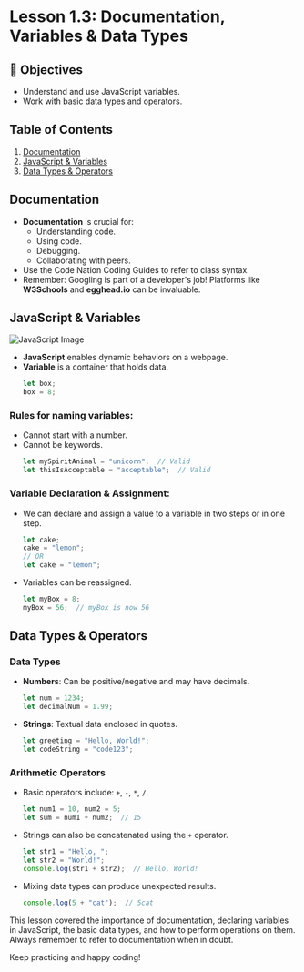# Lesson 1.3: Documentation, Variables & Data Types

## 🎯 Objectives
- Understand and use JavaScript variables.
- Work with basic data types and operators.

## Table of Contents
1. [Documentation](#documentation)
2. [JavaScript & Variables](#javascript-&-variables)
3. [Data Types & Operators](#data-types-&-operators)


## Documentation
- **Documentation** is crucial for:
  - Understanding code.
  - Using code.
  - Debugging.
  - Collaborating with peers.
- Use the Code Nation Coding Guides to refer to class syntax.
- Remember: Googling is part of a developer's job! Platforms like **W3Schools** and **egghead.io** can be invaluable.

## JavaScript & Variables
![JavaScript Image](https://miro.medium.com/v2/resize:fit:1200/1*LyZcwuLWv2FArOumCxobpA.png)

- **JavaScript** enables dynamic behaviors on a webpage.
- **Variable** is a container that holds data. 
  ```javascript
  let box;
  box = 8;
  ```

### Rules for naming variables:
- Cannot start with a number.
- Cannot be keywords.
  ```javascript
  let mySpiritAnimal = "unicorn";  // Valid
  let thisIsAcceptable = "acceptable";  // Valid
  ```

### Variable Declaration & Assignment:
- We can declare and assign a value to a variable in two steps or in one step.
  ```javascript
  let cake;
  cake = "lemon";
  // OR
  let cake = "lemon";
  ```

- Variables can be reassigned.
  ```javascript
  let myBox = 8;
  myBox = 56;  // myBox is now 56
  ```

## Data Types & Operators

### Data Types
- **Numbers**: Can be positive/negative and may have decimals.
  ```javascript
  let num = 1234;
  let decimalNum = 1.99;
  ```

- **Strings**: Textual data enclosed in quotes.
  ```javascript
  let greeting = "Hello, World!";
  let codeString = "code123";
  ```

### Arithmetic Operators
- Basic operators include: `+`, `-`, `*`, `/`.
  ```javascript
  let num1 = 10, num2 = 5;
  let sum = num1 + num2;  // 15
  ```

- Strings can also be concatenated using the `+` operator.
  ```javascript
  let str1 = "Hello, ";
  let str2 = "World!";
  console.log(str1 + str2);  // Hello, World!
  ```

- Mixing data types can produce unexpected results.
  ```javascript
  console.log(5 + "cat");  // 5cat
  ```


This lesson covered the importance of documentation, declaring variables in JavaScript, the basic data types, and how to perform operations on them. Always remember to refer to documentation when in doubt. 

Keep practicing and happy coding!

